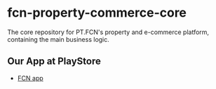 # fcn-property-commerce-core
The core repository for PT.FCN's property and e-commerce platform, containing the main business logic.

## Our App at PlayStore 

- [FCN app](https://play.google.com/store/apps/details?id=com.fcnmart.enjoy) 
